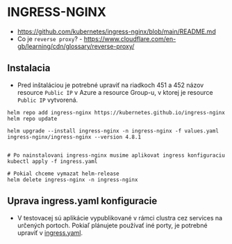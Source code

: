 # INGRESS-NGINX

- https://github.com/kubernetes/ingress-nginx/blob/main/README.md
- Co je `reverse proxy`? - https://www.cloudflare.com/en-gb/learning/cdn/glossary/reverse-proxy/

## Instalacia

- Pred inštaláciou je potrebné upraviť na riadkoch 451 a 452 názov resource `Public IP` v Azure a resource Group-u, v ktorej je resource `Public IP` vytvorená.

```
helm repo add ingress-nginx https://kubernetes.github.io/ingress-nginx
helm repo update

helm upgrade --install ingress-nginx -n ingress-nginx -f values.yaml ingress-nginx/ingress-nginx --version 4.8.1


# Po nainstalovani ingress-nginx musime aplikovat ingress konfiguraciu
kubectl apply -f ingress.yaml

# Pokial chceme vymazat helm-release
helm delete ingress-nginx -n ingress-nginx
```

## Uprava ingress.yaml konfiguracie

- V testovacej sú aplikácie vypublikované v rámci clustra cez services na určených portoch. Pokiaľ plánujete používať iné porty, je potrebné upraviť v [ingress.yaml](./ingress.yaml).